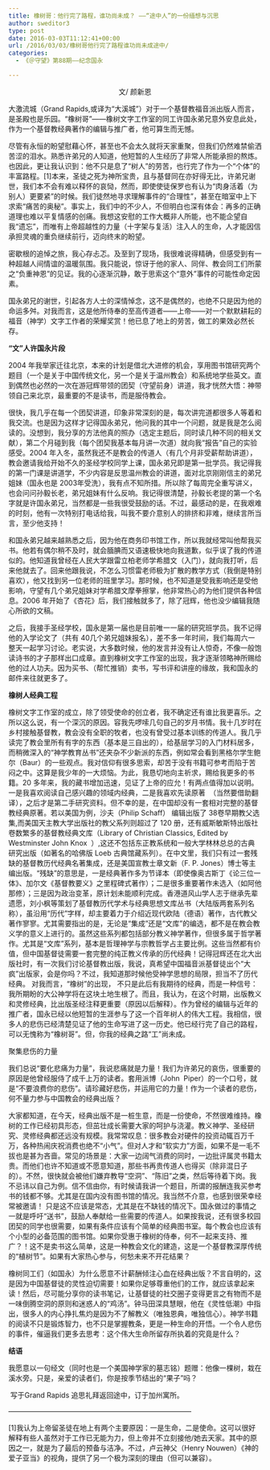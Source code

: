 ```yaml
---
title: 橡树哥：他行完了路程，谁功尚未成？ ——“途中人”的一份缅想与沉思
author: sweditor3
type: post
date: 2016-03-03T11:12:41+00:00
url: /2016/03/03/橡树哥他行完了路程谁功尚未成途中/
categories:
  - 《＠守望》第88期——纪念国永

---
```

<p style="text-align: center;">
  文/ 颜新恩
</p>

大激流城（Grand Rapids,或译为&ldquo;大溪城&rdquo;）对于一个基督教福音派出版人而言，是圣殿也是乐园。&ldquo;橡树哥&rdquo;&mdash;&mdash;橡树文字工作室的同工许国永弟兄意外安息此处，作为一个基督教经典著作的编辑与推广者，他可算生而无憾。 

尽管有永恒的盼望慰藉心怀，甚至也不会太久就将天家重聚，但我们仍然难禁偷洒苦涩的泪水。熟悉许弟兄的人知道，他短暂的人生经历了非常人所能承担的熬炼。也因此，更让我认识到：他不只是息了&ldquo;树人&rdquo;的劳苦，也行完了作为一个&ldquo;个体&rdquo;的丰富路程。[1]本来，圣徒之死为神所宝贵，且与基督同在亦好得无比，许弟兄谢世，我们本不会有难以释怀的哀恸，然而，即使使徒保罗也有认为&ldquo;肉身活着（为别人）更要紧&rdquo;的时候。我们徒然地寻求理解事件的&ldquo;合理性&rdquo;，甚至在暗室中上下求索&ldquo;痛苦的奥秘&rdquo;。事实上，我们中的不少人，不但明白也深有体会：再多的正确道理也难以平复情感的创痛。我想这安慰的工作大概非人所能，也不能企望自我&ldquo;遗忘&rdquo;，而唯有上帝超越性的力量（十字架与复活）注入人的生命，人才能因信承担灵魂的重负继续前行，迈向终末的盼望。 

密歇根的追悼之旅，我心存忐忑。及至到了现场，我很难说得精确，但感受到有一种超越人间情谊的温暖氛围。我只能说，惊讶于他的家人、同伴、教会同工们所蒙之&ldquo;负重神恩&rdquo;的见证。我的心逐渐沉静，敢于思索这个&ldquo;意外&rdquo;事件的可能性命定因素。 

国永弟兄的谢世，引起各方人士的深情悼念，这不是偶然的，也绝不只是因为他的命运多舛。对我而言，这是他所侍奉的至高传道者&mdash;&mdash;上帝&mdash;&mdash;对一个默默耕耘的福音（神学）文字工作者的荣耀奖赏！他已息了地上的劳苦，做工的果效必然长存。&nbsp; 

**&ldquo;文&rdquo;人许国永片段** &nbsp; 

2004 年我举家迁往北京，本来的计划是借北大进修的机会，享用图书馆研究两个题目（一个是关于中国传统文化，另一个是关于温州教会）和系统地学些英文。直到偶然也必然的一次在游冠辉带领的团契（守望前身）讲道，我才恍然大悟：神带领自己来北京，最重要的不是读书，而是服侍教会。 

很快，我几乎在每一个团契讲道，印象非常深刻的是，每次讲完道都很多人等着和我交流。也是因为这样才记得国永弟兄，他问我的其中一个问题，就是我是怎么阅读的。没想到，我分享的方法他真的照办（选定主题后，同时读几种不同的相关文献），第二个月碰到我（每个团契我基本每月讲一次道）就向我&ldquo;报告&rdquo;自己的实验感受。2004 年入冬，虽然我还不是教会的传道人（有几个月非受薪帮助讲道），教会邀请我给开始不久的圣经学校同学上课，国永弟兄即是第一批学员。我记得我的第一门课是讲道学，不少内容是反思温州教会的讲道，面对北京刚刚信主的弟兄姐妹（国永也是 2003年受洗），我有点不知所措。所以除了每周完全重写讲义，也会问问孙毅长老，弟兄姐妹有什么反响。我记得很清楚，孙毅长老提的第一个名字就是许国永弟兄，当然都是一些我很受鼓励的话。不过，最感动的是，在我艰难的时刻，他有一次特别打电话给我，叫我不要介意别人的排挤和非难，继续言所当言，至少他支持！ &nbsp; 

和国永弟兄越来越熟悉之后，因为他在商务印书馆工作，所以我就经常叫他帮我买书。他若有偶尔稍不及时，就会腼腆而又语速极快地向我道歉，似乎误了我的传道似的。他知道我曾经在人民大学跟雷立柏老师学希腊文（入门），就向我打听，后来他就去了。回来他跟我说，不怎么习惯雷老师极为扩散的教学方式（我倒是特别喜欢），他又找到另一位老师的班里学习。那时候，也不知道是受我影响还是受他影响，守望有几个弟兄姐妹对学希腊文摩拳擦掌，他非常热心的为他们提供各种信息。2006 年开始了《杏花》后，我们接触就多了，除了冠辉，他也没少编辑我随心所欲的文稿。 &nbsp; 

之后，我接手圣经学校，国永是第一届也是目前唯一一届的研究班学员。我不记得他的入学论文了（共有 40几个弟兄姐妹报名），差不多一年时间，我们每周六一整天一起学习讨论。老实说，大多数时候，他的发言并没有让人惊奇，不像一般饱读诗书的才子那样出口成章。直到橡树文字工作室的出现，我才逐渐领略神所赐给他的过人功夫。因为买书、（帮忙推销）卖书，写书评和讲座的缘故，我和国永的邮件来往就更多了。 

**橡树人经典工程** 

橡树文字工作室的成立，除了领受使命的创立者，我不确定还有谁比我更喜乐。之所以这么说，有一个深沉的原因。容我先啰嗦几句自己的岁月书情。我十几岁时在乡村接触基督教，教会没有全职的牧者，也没有曾受过基本训练的传道人。我几乎读完了教会里所有有字的东西（基本是三自出的），给基层学习的入门材料居多，而稍微深入的&ldquo;神学教育丛书&rdquo;还夹杂不少新派的东西，例如常会看到黑格尔学生鲍尔（Baur）的一些观点。我对信仰有很多思索，却苦于没有书籍可参考而陷于苦闷之中。这算是我少年的一大烦恼。为此，我恳切地向主祈求，赐给我更多的书籍。20 多年来，我的藏书增加迅速，见证了上帝的应允！有两点值得加以说明。一是我喜欢阅读自己感兴趣的领域内经典，二是我喜欢先读原著 &nbsp;（当然要借助翻译），之后才是第二手研究资料。但不幸的是，在中国却没有一套相对完整的基督教经典原著。若以美国为例，沙夫（Philip Schaff） 编辑出版了 38卷早期教父选集,而美国天主教大学出版社的教父系列则超过了 120 册，还有威斯敏斯特出版社卷数繁多的基督教经典文库（Library of Christian Classics, Edited by Westminster John Knox &nbsp;）,这还不包括东正教系统和一般大学林林总总的古典研究出版（如著名的哈佛版 Loeb 古典馆藏系列）。在中文里，我们只有过一套残缺的基督教历代经典名著集成，还是美国宣教士章文新（F. P. Jones）博士等主编出版。&ldquo;残缺&rdquo;的意思是，一是经典著作多为节译本（即使像奥古斯丁《论三位一体》、加尔文《基督教要义》之里程碑式著作）；二是很多重要著作未选入（如阿他那修）；三是因为政治变革，原计划未能顺利完成。香港道风山学人志于继承先辈遗愿，刘小枫等策划了基督教历代学术与经典思想文库丛书（大陆版两套系列名称），虽沿用&ldquo;历代&rdquo;字样，却主要着力于介绍近现代欧陆（德语）著作，古代教父著作寥寥。尤其需要指出的是，无论是&ldquo;集成&rdquo;还是&ldquo;文库&rdquo;的编选，都不是在教会教义学的意义上进行的。虽然这些系列都包括部分教义神学著作，但很多属于哲学著作。尤其是&ldquo;文库&rdquo;系列，基本是哲理神学与宗教哲学占主要比例。这些当然都有价值，但中国基督徒需要一套完整的纯正教义传承的历代经典！记得冠辉还在北大出版社时，有一次我们讨论基督教出版，我说，真希望中国福音派基督徒出个&ldquo;大疯&rdquo;出版家，会是你吗？不过，我知道那时候他受神学思想的局限，担当不了历代经典。 对我而言，&ldquo;橡树&rdquo;的出现， 不只是此后有我期待的经典，而是一种信号：我所期盼的大公神学将在这块土地生根了。而且，我认为，在这个时期，出版教义和灵修经典，比出版圣经注释更重要（原因以后解释）。作为曾经的编辑与近年的推广者，国永已经以他短暂的生涯参与了这一个百年树人的伟大工程。我相信，很多人的悲伤已经清楚见证了他的生命写进了这一历史。他已经行完了自己的路程，可以无愧称为&ldquo;橡树哥&rdquo;。但，你我的经典之路&ldquo;工&rdquo;尚未成。 

聚集悲伤的力量 

我们总说&ldquo;要化悲痛为力量&rdquo;，我说悲痛就是力量！我们为许弟兄的哀伤，很重要的原因是他曾经服侍了成千上万的读者。套用派博（John &nbsp;Piper）的一个口号，就是&ldquo;不要浪费你的悲伤&rdquo;。请珍藏好悲伤，并运用它的力量！作为一个读者的悲伤，何不量力参与中国教会的经典出版？ &nbsp; 

大家都知道，在今天，经典出版不是一桩生意，而是一份使命，不然很难维持。橡树的工作已经初具形态，但茁壮成长需要大家的呵护与浇灌。教义神学、圣经研究、灵修经典都还远没有规模。我常常叹息：很多教会对硬件的投资动辄百万千万，各种热闹庆祝消费也绝不&ldquo;小气&rdquo;。但对人才和&ldquo;软实力&rdquo;方面，如果不是一毛不拔也是甚为吝啬。常见的场景是：大家一边阔气消费的同时，一边批评属灵书籍太贵。而他们也许不知道或不愿意知道，那些书再贵传道人也得买（除非混日子的）。不然，很快就会被他们嫌弃教导&ldquo;空洞&rdquo;、&ldquo;陈旧&rdquo;之类，然后等待着下岗。我不忌讳以自己为例。信不信由你，有时候请我讲一个题目，所谓的报酬连我买参考书的钱都不够。尤其是在国内没有图书馆的情况。我当然不介意，也感到很荣幸经常被邀请！ 只是这不应该是常态，尤其是在不缺钱的情况下。国永做过的事情之一就是呼吁&ldquo;送书&rdquo;，鼓励人奉献给一些需要的传道人。如果按我说，还有很多校园团契的同学也很需要，如果有条件应该有个简单的经典图书室。每个教会也应该有个小型的必备范围的图书馆。如果你受惠于橡树的侍奉，何不一起来支持、推广？！这不是卖书这么简单，这是一种教会文化的建造，这是一个基督教深厚传统的&ldquo;植树节&rdquo;。如果有大家热心参与，何愁未来不开花结果？ &nbsp; 

橡树同工们（如国永）为什么愿意不计薪酬倾注心血在经典出版？不言自明的，这是因为中国基督徒的灵性迫切需要！如果你足够尊重他们的工作，就应该拿起来读！然后，尽可能分享你的读书笔记，让基督徒的社交圈子变得更言之有物而不是一味倒腾空洞的原则和迷惑人的&ldquo;鸡汤&rdquo;。钟马田深具慧眼，他在《灵性低潮》中指出，很多人的内心挣扎焦灼是因为不了解教义（唯独恩典，唯独信心）。神学书籍的阅读不只是锻炼智力，也不只是掌握教条，更是一种生命的开悟。一个令人悲伤的事件，催逼我们更多去思考：这个伟大生命所留存所执着的究竟是什么？ &nbsp; 

**结语** 

我愿意以一句经文（同时也是一个美国神学家的墓志铭）题赠：他像一棵树，栽在溪水旁。只是，亲爱的读者们，你是按季节结出的&ldquo;果子&rdquo;吗？ 

&nbsp;写于Grand Rapids 追思礼拜返回途中，订于加州寓所。 

&mdash;&mdash;&mdash;&mdash;&mdash;&mdash;&mdash;&mdash;&mdash;&mdash;&mdash;&mdash;&mdash;&mdash;&mdash;&mdash;&mdash;&mdash;&mdash;&mdash;&mdash;&mdash;&mdash;&mdash;&mdash;&mdash; 

[1]我认为上帝留圣徒在地上有两个主要原因：一是生命，二是使命。这可以很好解释有些人虽然对于工作已无能为力，但上帝并不立刻接他/她去天家。其中的原因之一，就是为了最后的预备与洁净。不过，卢云神父（Henry Nouwen）《神的爱子亚当》的视角，提供了另一个极为深刻的理由（但可以兼容）。